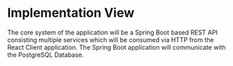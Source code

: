 # Implementation View

The core system of the application will be a Spring Boot based REST API consisting multiple services which will be consumed via HTTP from the React Client application. The Spring Boot application will communicate with the PostgreSQL Database.
